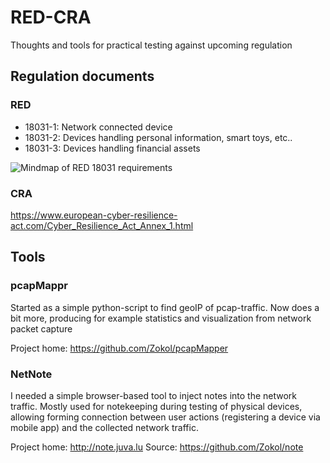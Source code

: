 # RED-CRA
Thoughts and tools for practical testing against upcoming regulation

## Regulation documents

### RED
* 18031-1: Network connected device
* 18031-2: Devices handling personal information, smart toys, etc..
* 18031-3: Devices handling financial assets

![Mindmap of RED 18031 requirements](https://github.com/Zokol/RED-CRA/blob/main/RED%20evaluation.png)

### CRA
https://www.european-cyber-resilience-act.com/Cyber_Resilience_Act_Annex_1.html

## Tools

### pcapMappr

Started as a simple python-script to find geoIP of pcap-traffic.
Now does a bit more, producing for example statistics and visualization from network packet capture

Project home: https://github.com/Zokol/pcapMapper

### NetNote

I needed a simple browser-based tool to inject notes into the network traffic.
Mostly used for notekeeping during testing of physical devices, allowing forming connection between user actions (registering a device via mobile app) and the collected network traffic. 

Project home: http://note.juva.lu
Source: https://github.com/Zokol/note
